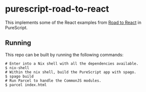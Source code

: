 
# purescript-road-to-react

This implements some of the React examples from
[Road to React](https://www.roadtoreact.com/) in PureScript.

## Running

This repo can be built by running the following commands:

```console
# Enter into a Nix shell with all the dependencies available.
$ nix-shell
# Within the nix shell, build the PureScript app with spago.
$ spago build
# Run Parcel to handle the CommonJS modules.
$ parcel index.html
```
